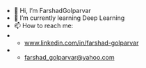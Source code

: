 - 👋 Hi, I’m FarshadGolparvar
- 🌱 I’m currently learning Deep Learning
- 📫 How to reach me:
- - www.linkedin.com/in/farshad-golparvar
- - farshad_golparvar@yahoo.com


<!---
FarshadGolparvar/FarshadGolparvar is a ✨ special ✨ repository because its `README.md` (this file) appears on your GitHub profile.
You can click the Preview link to take a look at your changes.
--->
